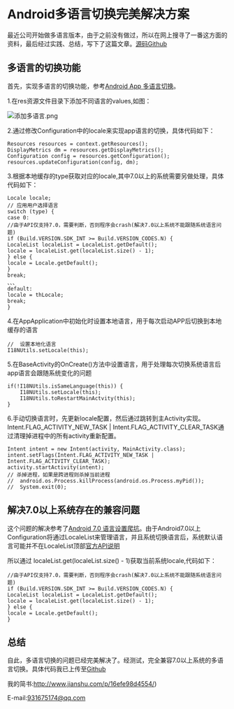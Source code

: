 # Android多语言切换完美解决方案

最近公司开始做多语言版本，由于之前没有做过，所以在网上搜寻了一番这方面的资料，最后经过实践、总结，写下了这篇文章。[源码Github](https://github.com/Fitem/I18NDemo/)

## 多语言的切换功能

首先，实现多语言的切换功能，参考[Android App 多语言切换](https://jaeger.itscoder.com/android/2016/05/14/switch-language-on-android-app.html)。

1.在res资源文件目录下添加不同语言的values,如图：

![添加多语言.png](http://upload-images.jianshu.io/upload_images/4759690-73a7d8c9faee176e.png?imageMogr2/auto-orient/strip%7CimageView2/2/w/1240)

2.通过修改Configuration中的locale来实现app语言的切换，具体代码如下：
```
Resources resources = context.getResources();
DisplayMetrics dm = resources.getDisplayMetrics();
Configuration config = resources.getConfiguration();
resources.updateConfiguration(config, dm);
```
3.根据本地缓存的type获取对应的locale,其中7.0以上的系统需要另做处理，具体代码如下：
```
Locale locale;
// 应用用户选择语言
switch (type) {
case 0:
//由于API仅支持7.0，需要判断，否则程序会crash(解决7.0以上系统不能跟随系统语言问题)
if (Build.VERSION.SDK_INT >= Build.VERSION_CODES.N) {
LocaleList localeList = LocaleList.getDefault();
locale = localeList.get(localeList.size() - 1);
} else {
locale = Locale.getDefault();
}
break;
、、、
default:
locale = thLocale;
break;
}
```
4.在AppApplication中初始化时设置本地语言，用于每次启动APP后切换到本地缓存的语言

    //  设置本地化语言
    I18NUtils.setLocale(this);
    
5.在BaseActivity的OnCreate()方法中设置语言，用于处理每次切换系统语言后app语言会跟随系统变化的问题

    if(!I18NUtils.isSameLanguage(this)) {
        I18NUtils.setLocale(this);
        I18NUtils.toRestartMainActvity(this);
    }
    
6.手动切换语言时，先更新locale配置，然后通过跳转到主Activity实现。Intent.FLAG_ACTIVITY_NEW_TASK | Intent.FLAG_ACTIVITY_CLEAR_TASK通过清理掉进程中的所有activity重新配置。

    Intent intent = new Intent(activity, MainActivity.class);
    intent.setFlags(Intent.FLAG_ACTIVITY_NEW_TASK | Intent.FLAG_ACTIVITY_CLEAR_TASK);
    activity.startActivity(intent);
    // 杀掉进程，如果是跨进程则杀掉当前进程
    //  android.os.Process.killProcess(android.os.Process.myPid());
    //  System.exit(0);

## 解决7.0以上系统存在的兼容问题

这个问题的解决参考了[Android 7.0 语言设置爬坑](http://www.jianshu.com/p/9a304c2047ff/)。由于Android7.0以上Configuration将通过LocaleList来管理语言，并且系统切换语言后，系统默认语言可能并不在LocaleList顶部[官方API说明](https://developer.android.com/reference/android/os/LocaleList.html#getDefault()/)

所以通过 localeList.get(localeList.size() - 1)获取当前系统locale,代码如下：
```
//由于API仅支持7.0，需要判断，否则程序会crash(解决7.0以上系统不能跟随系统语言问题)
if (Build.VERSION.SDK_INT >= Build.VERSION_CODES.N) {
LocaleList localeList = LocaleList.getDefault();
locale = localeList.get(localeList.size() - 1);
} else {
locale = Locale.getDefault();
}
```
## 总结

自此，多语言切换的问题已经完美解决了。经测试，完全兼容7.0以上系统的多语言切换。具体代码我已上传至[Github](https://github.com/Fitem/I18NDemo/)

我的简书:http://www.jianshu.com/p/16efe98d4554/)

E-mail:931675174@qq.com
